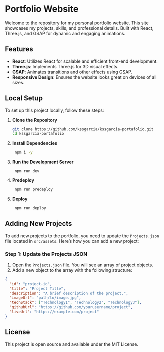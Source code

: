 # Portfolio Website

Welcome to the repository for my personal portfolio website. This site showcases my projects, skills, and professional details. Built with React, Three.js, and GSAP for dynamic and engaging animations.

## Features

- **React**: Utilizes React for scalable and efficient front-end development.
- **Three.js**: Implements Three.js for 3D visual effects.
- **GSAP**: Animates transitions and other effects using GSAP.
- **Responsive Design**: Ensures the website looks great on devices of all sizes.

## Local Setup

To set up this project locally, follow these steps:

1. **Clone the Repository**

   ```bash
   git clone https://github.com/kssgarcia/kssgarcia-portafolio.git
   cd kssgarcia-portafolio
   ```

2. **Install Dependencies**
   ```bash
    npm i -y
   ```
3. **Run the Development Server**
   ```bash
    npm run dev
   ```
4. **Predeploy**
   ```bash
    npm run predeploy
   ```
5. **Deploy**
   ```bash
    npm run deploy
   ```

## Adding New Projects

To add new projects to the portfolio, you need to update the `Projects.json` file located in `src/assets`. Here’s how you can add a new project:

### Step 1: Update the Projects JSON

1. Open the `Projects.json` file. You will see an array of project objects.
2. Add a new object to the array with the following structure:

```json
{
  "id": "project-id",
  "title": "Project Title",
  "description": "A brief description of the project.",
  "imageUrl": "path/to/image.jpg",
  "techStack": ["Technology1", "Technology2", "Technology3"],
  "githubUrl": "https://github.com/yourusername/project",
  "liveUrl": "https://example.com/project"
}
```

## License

This project is open source and available under the MIT License.
